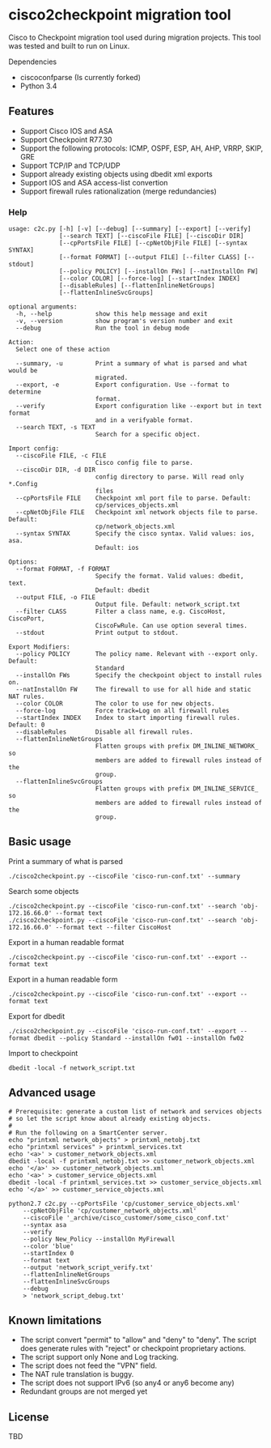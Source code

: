 # cisco2checkpoint migration tool

Cisco to Checkpoint migration tool used during migration projects. This tool was 
tested and built to run on Linux.

Dependencies

* ciscoconfparse (Is currently forked)
* Python 3.4


## Features

* Support Cisco IOS and ASA
* Support Checkpoint R77.30
* Support the following protocols: ICMP, OSPF, ESP, AH, AHP, VRRP, SKIP, GRE
* Support TCP/IP and TCP/UDP
* Support already existing objects using dbedit xml exports
* Support IOS and ASA access-list convertion
* Support firewall rules rationalization (merge redundancies)

### Help
```
usage: c2c.py [-h] [-v] [--debug] [--summary] [--export] [--verify]
              [--search TEXT] [--ciscoFile FILE] [--ciscoDir DIR]
              [--cpPortsFile FILE] [--cpNetObjFile FILE] [--syntax SYNTAX]
              [--format FORMAT] [--output FILE] [--filter CLASS] [--stdout]
              [--policy POLICY] [--installOn FWs] [--natInstallOn FW]
              [--color COLOR] [--force-log] [--startIndex INDEX]
              [--disableRules] [--flattenInlineNetGroups]
              [--flattenInlineSvcGroups]

optional arguments:
  -h, --help            show this help message and exit
  -v, --version         show program's version number and exit
  --debug               Run the tool in debug mode

Action:
  Select one of these action

  --summary, -u         Print a summary of what is parsed and what would be
                        migrated.
  --export, -e          Export configuration. Use --format to determine
                        format.
  --verify              Export configuration like --export but in text format
                        and in a verifyable format.
  --search TEXT, -s TEXT
                        Search for a specific object.

Import config:
  --ciscoFile FILE, -c FILE
                        Cisco config file to parse.
  --ciscoDir DIR, -d DIR
                        config directory to parse. Will read only *.Config
                        files
  --cpPortsFile FILE    Checkpoint xml port file to parse. Default:
                        cp/services_objects.xml
  --cpNetObjFile FILE   Checkpoint xml network objects file to parse. Default:
                        cp/network_objects.xml
  --syntax SYNTAX       Specify the cisco syntax. Valid values: ios, asa.
                        Default: ios

Options:
  --format FORMAT, -f FORMAT
                        Specify the format. Valid values: dbedit, text.
                        Default: dbedit
  --output FILE, -o FILE
                        Output file. Default: network_script.txt
  --filter CLASS        Filter a class name, e.g. CiscoHost, CiscoPort,
                        CiscoFwRule. Can use option several times.
  --stdout              Print output to stdout.

Export Modifiers:
  --policy POLICY       The policy name. Relevant with --export only. Default:
                        Standard
  --installOn FWs       Specify the checkpoint object to install rules on.
  --natInstallOn FW     The firewall to use for all hide and static NAT rules.
  --color COLOR         The color to use for new objects.
  --force-log           Force track=Log on all firewall rules
  --startIndex INDEX    Index to start importing firewall rules. Default: 0
  --disableRules        Disable all firewall rules.
  --flattenInlineNetGroups
                        Flatten groups with prefix DM_INLINE_NETWORK_ so
                        members are added to firewall rules instead of the
                        group.
  --flattenInlineSvcGroups
                        Flatten groups with prefix DM_INLINE_SERVICE_ so
                        members are added to firewall rules instead of the
                        group.

```

## Basic usage

Print a summary of what is parsed

    ./cisco2checkpoint.py --ciscoFile 'cisco-run-conf.txt' --summary

Search some objects

    ./cisco2checkpoint.py --ciscoFile 'cisco-run-conf.txt' --search 'obj-172.16.66.0' --format text
    ./cisco2checkpoint.py --ciscoFile 'cisco-run-conf.txt' --search 'obj-172.16.66.0' --format text --filter CiscoHost

Export in a human readable format

    ./cisco2checkpoint.py --ciscoFile 'cisco-run-conf.txt' --export --format text
  
Export in a human readable form

    ./cisco2checkpoint.py --ciscoFile 'cisco-run-conf.txt' --export --format text
  
Export for dbedit

    ./cisco2checkpoint.py --ciscoFile 'cisco-run-conf.txt' --export --format dbedit --policy Standard --installOn fw01 --installOn fw02

Import to checkpoint

    dbedit -local -f network_script.txt


## Advanced usage
```
# Prerequisite: generate a custom list of network and services objects
# so let the script know about already existing objects.
#
# Run the following on a SmartCenter server.
echo "printxml network_objects" > printxml_netobj.txt
echo "printxml services" > printxml_services.txt
echo '<a>' > customer_network_objects.xml
dbedit -local -f printxml_netobj.txt >> customer_network_objects.xml
echo '</a>' >> customer_network_objects.xml
echo '<a>' > customer_service_objects.xml
dbedit -local -f printxml_services.txt >> customer_service_objects.xml
echo '</a>' >> customer_service_objects.xml

python2.7 c2c.py --cpPortsFile 'cp/customer_service_objects.xml'
    --cpNetObjFile 'cp/customer_network_objects.xml'
    --ciscoFile '_archive/cisco_customer/some_cisco_conf.txt'
    --syntax asa
    --verify
    --policy New_Policy --installOn MyFirewall
    --color 'blue'
    --startIndex 0
    --format text
    --output 'network_script_verify.txt'
    --flattenInlineNetGroups
    --flattenInlineSvcGroups
    --debug
    > 'network_script_debug.txt'
```

## Known limitations

 * The script convert "permit" to "allow" and "deny" to "deny". The script 
   does generate rules with "reject" or checkpoint proprietary actions.
 * The script support only None and Log tracking.
 * The script does not feed the "VPN" field.
 * The NAT rule translation is buggy.
 * The script does not support IPv6 (so any4 or any6 become any)
 * Redundant groups are not merged yet

## License

TBD
